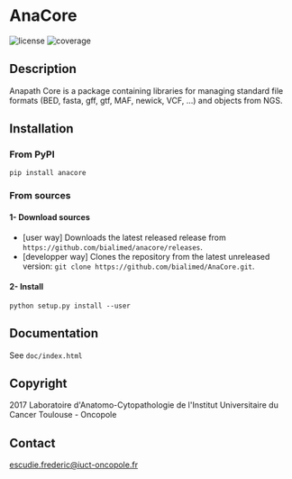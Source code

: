 # AnaCore

![license](https://img.shields.io/badge/license-GPLv3-blue)
![coverage](https://img.shields.io/badge/coverage-61%25-yellow)

## Description
Anapath Core is a package containing libraries for managing standard file
formats (BED, fasta, gff, gtf, MAF, newick, VCF, ...) and objects from NGS.

## Installation
### From PyPI
`pip install anacore`

### From sources
#### 1- Download sources
* [user way] Downloads the latest released release from `https://github.com/bialimed/anacore/releases`.
* [developper way] Clones the repository from the latest unreleased version: `git clone https://github.com/bialimed/AnaCore.git`.

#### 2- Install
`python setup.py install --user`

## Documentation
See `doc/index.html`

## Copyright
2017 Laboratoire d'Anatomo-Cytopathologie de l'Institut Universitaire du Cancer
Toulouse - Oncopole

## Contact
escudie.frederic@iuct-oncopole.fr
